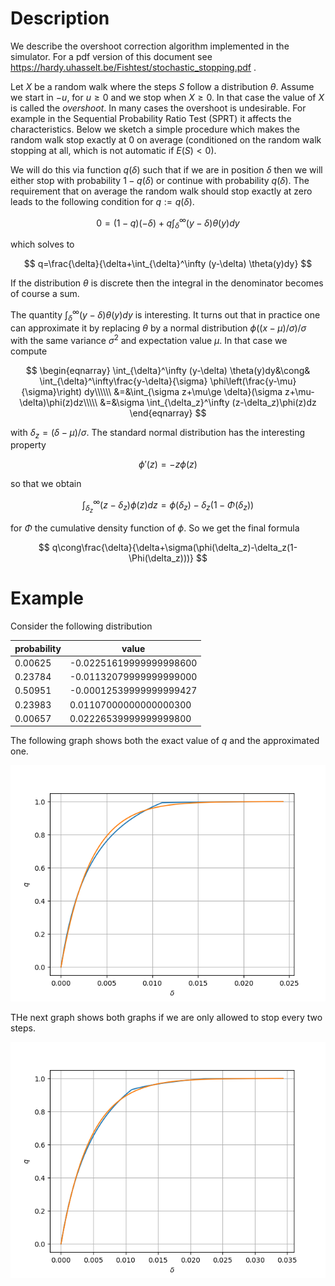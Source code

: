 # Description
We describe the overshoot correction algorithm implemented in the simulator. For a pdf version of this document see https://hardy.uhasselt.be/Fishtest/stochastic_stopping.pdf .

Let $X$ be a random walk where the steps $S$ follow a distribution $\theta$. Assume we start in $-u$, for $u\ge 0$ and we stop when $X\ge 0$. In that case the value of $X$ is called the _overshoot_. In many cases the overshoot is undesirable.  For example in the Sequential Probability Ratio Test (SPRT) it affects the characteristics. Below we sketch a simple procedure which makes the random walk stop exactly at $0$ on average (conditioned on the random walk stopping at all, which is not automatic if $E(S)<0$).

We will do this via function $q(\delta)$ such that if we are in position $\delta$ then we  will either stop with probability $1-q(\delta)$ or continue with probability $q(\delta)$.
The requirement that on average the random walk should stop exactly at zero leads to the following condition for $q:=q(\delta)$.

$$
0=(1-q)(-\delta)+q\int_{\delta}^\infty (y-\delta) \theta(y)dy
$$

which solves to

$$
q=\frac{\delta}{\delta+\int_{\delta}^\infty (y-\delta) \theta(y)dy}
$$

If the  distribution $\theta$ is discrete then the integral in the denominator becomes of course a sum.



The quantity 
$\int_{\delta}^\infty (y-\delta) \theta(y)dy$ is interesting.
It turns out that in practice one can approximate it by replacing $\theta$ by a normal distribution
$\phi((x-\mu)/\sigma)/\sigma$ with the same variance $\sigma^2$ and expectation value $\mu$. In that case  we compute

$$
\begin{eqnarray}
\int_{\delta}^\infty (y-\delta) \theta(y)dy&\cong& \int_{\delta}^\infty\frac{y-\delta}{\sigma} \phi\left(\frac{y-\mu}{\sigma}\right) dy\\\\\\
&=&\int_{\sigma z+\mu\ge \delta}(\sigma z+\mu-\delta)\phi(z)dz\\\\\
&=&\sigma \int_{\delta_z}^\infty (z-\delta_z)\phi(z)dz
\end{eqnarray}
$$

with $\delta_z=(\delta-\mu)/\sigma$.
The standard normal distribution has the interesting property

$$
\phi'(z)=-z\phi(z)
$$

so that we obtain

$$
 \int_{\delta_z}^\infty (z-\delta_z)\phi(z)dz=\phi(\delta_z)-\delta_z(1-\Phi(\delta_z))
$$

for $\Phi$ the cumulative density function of $\phi$. So we get the final formula

$$
q\cong\frac{\delta}{\delta+\sigma(\phi(\delta_z)-\delta_z(1-\Phi(\delta_z)))}
$$

# Example
Consider the following distribution


  | probability | value |
  | ----------- | - |
  |0.00625 | -0.02251619999999998600 |
  |0.23784 | -0.01132079999999999000 |
  |0.50951 | -0.00012539999999999427 |
  |0.23983 | 0.01107000000000000300 |
  |0.00657 |  0.02226539999999999800 |


The following graph shows both the exact value of $q$ and the approximated one.

![plot](graph1.png)

THe next graph shows both graphs if we are only  allowed to stop every two steps.

![plot](graph2.png)

 
